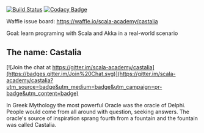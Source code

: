 
[![Build Status](https://travis-ci.org/scala-academy/castalia.svg?branch=master)](https://travis-ci.org/scala-academy/castalia)
[![Codacy Badge](https://api.codacy.com/project/badge/06b7d35d307c44b29d20e3d9c25b1ee2)](https://www.codacy.com/app/github_10/stubserver)

Waffle issue board: https://waffle.io/scala-academy/castalia

Goal: learn programing with Scala and Akka in a real-world scenario

## The name: Castalia

[![Join the chat at https://gitter.im/scala-academy/castalia](https://badges.gitter.im/Join%20Chat.svg)](https://gitter.im/scala-academy/castalia?utm_source=badge&utm_medium=badge&utm_campaign=pr-badge&utm_content=badge)

In Greek Mythology the most powerful Oracle was the oracle of Delphi.
People would come from all around with question, seeking answers. The
oracle's source of inspiration sprang fourth from a fountain and the fountain
was called Castalia.

